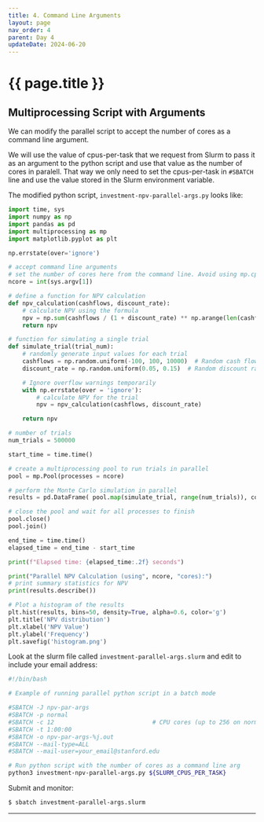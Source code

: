 ```yaml
---
title: 4. Command Line Arguments 
layout: page
nav_order: 4
parent: Day 4
updateDate: 2024-06-20
---
```


# {{ page.title }}

## Multiprocessing Script with Arguments
We can modify the parallel script to accept the number of cores as a command line argument.

We will use the value of cpus-per-task that we request from Slurm to pass it as an argument to the python script and use that value as the number of cores in paralell. That way we only need to set the cpus-per-task in `#SBATCH` line and use the value stored in the Slurm environment variable.

The modified python script, `investment-npv-parallel-args.py` looks like:

```python
import time, sys
import numpy as np
import pandas as pd
import multiprocessing as mp
import matplotlib.pyplot as plt

np.errstate(over='ignore')

# accept command line arguments
# set the number of cores here from the command line. Avoid using mp.cpu_count() function on the yens.
ncore = int(sys.argv[1])

# define a function for NPV calculation
def npv_calculation(cashflows, discount_rate):
    # calculate NPV using the formula
    npv = np.sum(cashflows / (1 + discount_rate) ** np.arange(len(cashflows)))
    return npv

# function for simulating a single trial
def simulate_trial(trial_num):
    # randomly generate input values for each trial
    cashflows = np.random.uniform(-100, 100, 10000)  # Random cash flow vector over 10,000 time periods
    discount_rate = np.random.uniform(0.05, 0.15)  # Random discount rate

    # Ignore overflow warnings temporarily
    with np.errstate(over = 'ignore'):
        # calculate NPV for the trial
        npv = npv_calculation(cashflows, discount_rate)

    return npv

# number of trials
num_trials = 500000

start_time = time.time()

# create a multiprocessing pool to run trials in parallel
pool = mp.Pool(processes = ncore)

# perform the Monte Carlo simulation in parallel
results = pd.DataFrame( pool.map(simulate_trial, range(num_trials)), columns = ['NPV'] )

# close the pool and wait for all processes to finish
pool.close()
pool.join()

end_time = time.time()
elapsed_time = end_time - start_time

print(f"Elapsed time: {elapsed_time:.2f} seconds")

print("Parallel NPV Calculation (using", ncore, "cores):")
# print summary statistics for NPV
print(results.describe())

# Plot a histogram of the results
plt.hist(results, bins=50, density=True, alpha=0.6, color='g')
plt.title('NPV distribution')
plt.xlabel('NPV Value')
plt.ylabel('Frequency')
plt.savefig('histogram.png')
```

Look at the slurm file called `investment-parallel-args.slurm` and edit to include your email address:

```bash
#!/bin/bash

# Example of running parallel python script in a batch mode

#SBATCH -J npv-par-args
#SBATCH -p normal
#SBATCH -c 12                            # CPU cores (up to 256 on normal partition)
#SBATCH -t 1:00:00
#SBATCH -o npv-par-args-%j.out
#SBATCH --mail-type=ALL
#SBATCH --mail-user=your_email@stanford.edu

# Run python script with the number of cores as a command line arg
python3 investment-npv-parallel-args.py ${SLURM_CPUS_PER_TASK}
```

Submit and monitor:
```bash
$ sbatch investment-parallel-args.slurm
```

---
